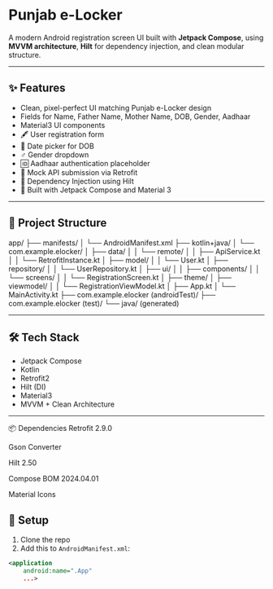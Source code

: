 # Punjab e-Locker

A modern Android registration screen UI built with **Jetpack Compose**, using **MVVM architecture**, **Hilt** for dependency injection, and clean modular structure.

---

## ✨ Features

- Clean, pixel-perfect UI matching Punjab e-Locker design
- Fields for Name, Father Name, Mother Name, DOB, Gender, Aadhaar
- Material3 UI components
- 🖋️ User registration form
- 📅 Date picker for DOB
- ♂️ Gender dropdown
- 🆔 Aadhaar authentication placeholder
- 📡 Mock API submission via Retrofit
- 💉 Dependency Injection using Hilt
- 🎨 Built with Jetpack Compose and Material 3
---

## 📁 Project Structure

app/
├── manifests/
│   └── AndroidManifest.xml
├── kotlin+java/
│   └── com.example.elocker/
│       ├── data/
│       │   └── remote/
│       │       ├── ApiService.kt
│       │       └── RetrofitInstance.kt
│       ├── model/
│       │   └── User.kt
│       ├── repository/
│       │   └── UserRepository.kt
│       ├── ui/
│       │   ├── components/
│       │   └── screens/
│       │       └── RegistrationScreen.kt
│       ├── theme/
│       ├── viewmodel/
│       │   └── RegistrationViewModel.kt
│       ├── App.kt
│       └── MainActivity.kt
├── com.example.elocker (androidTest)/
├── com.example.elocker (test)/
└── java/ (generated)

---

## 🛠️ Tech Stack

- Jetpack Compose
- Kotlin
- Retrofit2
- Hilt (DI)
- Material3
- MVVM + Clean Architecture

---

📦 Dependencies
Retrofit 2.9.0

Gson Converter

Hilt 2.50

Compose BOM 2024.04.01

Material Icons
## 🚀 Setup

1. Clone the repo
2. Add this to `AndroidManifest.xml`:

```xml
<application
    android:name=".App"
    ...>
